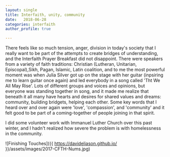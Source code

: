 ```yaml
---
layout: single
title: Interfaith, unity, community
date:   2018-06-28
categories: interfaith
author_profile: true

---
```

There feels like so much tension, anger, division in today's society that I really want to be part of the attempts to create bridges of understanding, and the Interfaith Prayer Breakfast did not disappoint. There were speakers from a variety of faith traditions: Christian (Lutheran, Unitarian, Episcopal),Sikh, Pagan, Islamic, Latin coalition, and to me the most powerful moment was when Julia Silver got up on the stage with her guitar (inpsiring me to learn guitar once again) and led everybody in a song called 'Tht We All May Rise'. Lots of different groups and voices and opinions, but everyone was standing together in song, and it made me realize that beneath it all many have hearts and desires for shared values and dreams: community, building bridgets, helping each other. Some key words that I heard over and over again were 'love', 'compassion', and 'community' and it felt good to be part of a coming-together of people joining in that spirit.

I did some volunteer work with Immanuel Luther Church over this past winter, and I hadn't realized how severe the problem is with homelessness in the community.

![Finishing Touches]({{ https://davideliason.github.io/ }}/assets/images/2017-CFTH-Nums.jpg)
